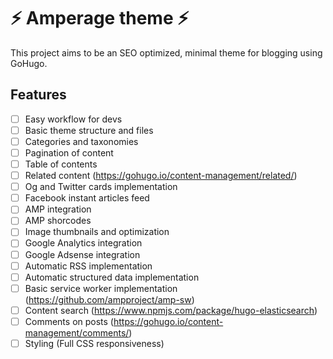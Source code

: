 # ⚡ Amperage theme ⚡

This project aims to be an SEO optimized, minimal theme for blogging using GoHugo.

## Features

 - [ ] Easy workflow for devs
 - [ ] Basic theme structure and files
 - [ ] Categories and taxonomies
 - [ ] Pagination of content
 - [ ] Table of contents
 - [ ] Related content (https://gohugo.io/content-management/related/)
 - [ ] Og and Twitter cards implementation
 - [ ] Facebook instant articles feed
 - [ ] AMP integration
 - [ ] AMP shorcodes
 - [ ] Image thumbnails and optimization
 - [ ] Google Analytics integration
 - [ ] Google Adsense integration
 - [ ] Automatic RSS implementation
 - [ ] Automatic structured data implementation
 - [ ] Basic service worker implementation (https://github.com/ampproject/amp-sw)
 - [ ] Content search (https://www.npmjs.com/package/hugo-elasticsearch)
 - [ ] Comments on posts (https://gohugo.io/content-management/comments/)
 - [ ] Styling (Full CSS responsiveness)
